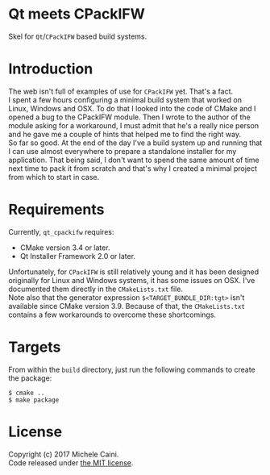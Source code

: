 # Qt meets CPackIFW

Skel for `Qt`/`CPackIFW` based build systems.

# Introduction

The web isn't full of examples of use for `CPackIFW` yet. That's a fact.<br/>
I spent a few hours configuring a minimal build system that worked on Linux, Windows and OSX. To do that I looked into the code of CMake and I opened a bug to the CPackIFW module. Then I wrote to the author of the module asking for a workaround, I must admit that he's a really nice person and he gave me a couple of hints that helped me to find the right way.<br/>
So far so good. At the end of the day I've a build system up and running that I can use almost everywhere to prepare a standalone installer for my application. That being said, I don't want to spend the same amount of time next time to pack it from scratch and that's why I created a minimal project from which to start in case.

# Requirements

Currently, `qt_cpackifw` requires:

* CMake version 3.4 or later.
* Qt Installer Framework 2.0 or later.

Unfortunately, for `CPackIFW` is still relatively young and it has been designed originally for Linux and Windows systems, it has some issues on OSX. I've documented them directly in the `CMakeLists.txt` file.<br/>
Note also that the generator expression `$<TARGET_BUNDLE_DIR:tgt>` isn't available since CMake version 3.9. Because of that, the `CMakeLists.txt` contains a few workarounds to overcome these shortcomings.

# Targets

From within the `build` directory, just run the following commands to create the package:

```
$ cmake ..
$ make package
```

# License

Copyright (c) 2017 Michele Caini.<br/>
Code released under [the MIT license](https://github.com/skypjack/qt_cpackifw/blob/master/LICENSE).
